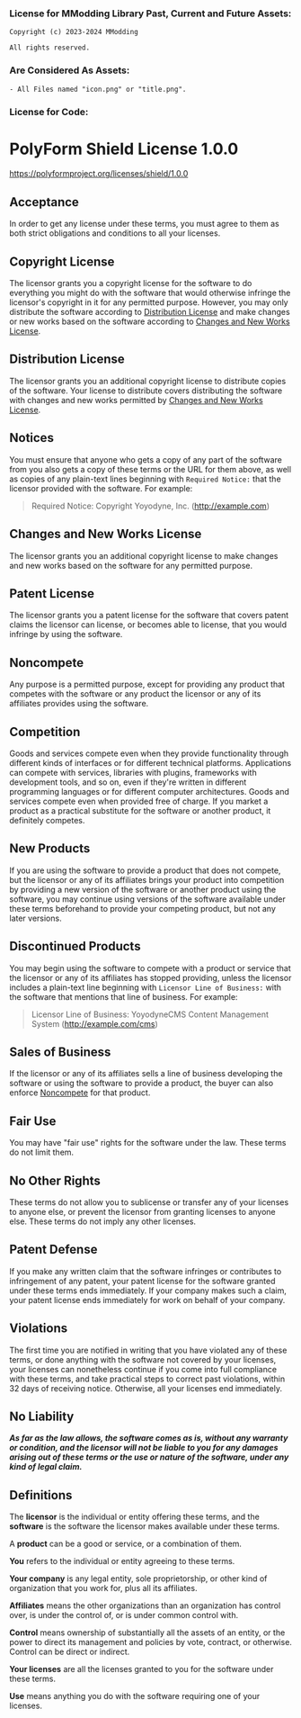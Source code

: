 ### License for MModding Library Past, Current and Future Assets:

```
Copyright (c) 2023-2024 MModding

All rights reserved.
```

### Are Considered As Assets:
```
- All Files named "icon.png" or "title.png".
```

### License for Code:

# PolyForm Shield License 1.0.0

<https://polyformproject.org/licenses/shield/1.0.0>

## Acceptance

In order to get any license under these terms, you must agree
to them as both strict obligations and conditions to all
your licenses.

## Copyright License

The licensor grants you a copyright license for the
software to do everything you might do with the software
that would otherwise infringe the licensor's copyright
in it for any permitted purpose.  However, you may
only distribute the software according to [Distribution
License](#distribution-license) and make changes or new works
based on the software according to [Changes and New Works
License](#changes-and-new-works-license).

## Distribution License

The licensor grants you an additional copyright license
to distribute copies of the software.  Your license
to distribute covers distributing the software with
changes and new works permitted by [Changes and New Works
License](#changes-and-new-works-license).

## Notices

You must ensure that anyone who gets a copy of any part of
the software from you also gets a copy of these terms or the
URL for them above, as well as copies of any plain-text lines
beginning with `Required Notice:` that the licensor provided
with the software.  For example:

> Required Notice: Copyright Yoyodyne, Inc. (http://example.com)

## Changes and New Works License

The licensor grants you an additional copyright license to
make changes and new works based on the software for any
permitted purpose.

## Patent License

The licensor grants you a patent license for the software that
covers patent claims the licensor can license, or becomes able
to license, that you would infringe by using the software.

## Noncompete

Any purpose is a permitted purpose, except for providing any
product that competes with the software or any product the
licensor or any of its affiliates provides using the software.

## Competition

Goods and services compete even when they provide functionality
through different kinds of interfaces or for different technical
platforms.  Applications can compete with services, libraries
with plugins, frameworks with development tools, and so on,
even if they're written in different programming languages
or for different computer architectures.  Goods and services
compete even when provided free of charge.  If you market a
product as a practical substitute for the software or another
product, it definitely competes.

## New Products

If you are using the software to provide a product that does
not compete, but the licensor or any of its affiliates brings
your product into competition by providing a new version of
the software or another product using the software, you may
continue using versions of the software available under these
terms beforehand to provide your competing product, but not
any later versions.

## Discontinued Products

You may begin using the software to compete with a product
or service that the licensor or any of its affiliates has
stopped providing, unless the licensor includes a plain-text
line beginning with `Licensor Line of Business:` with the
software that mentions that line of business.  For example:

> Licensor Line of Business: YoyodyneCMS Content Management
System (http://example.com/cms)

## Sales of Business

If the licensor or any of its affiliates sells a line of
business developing the software or using the software
to provide a product, the buyer can also enforce
[Noncompete](#noncompete) for that product.

## Fair Use

You may have "fair use" rights for the software under the
law. These terms do not limit them.

## No Other Rights

These terms do not allow you to sublicense or transfer any of
your licenses to anyone else, or prevent the licensor from
granting licenses to anyone else.  These terms do not imply
any other licenses.

## Patent Defense

If you make any written claim that the software infringes or
contributes to infringement of any patent, your patent license
for the software granted under these terms ends immediately. If
your company makes such a claim, your patent license ends
immediately for work on behalf of your company.

## Violations

The first time you are notified in writing that you have
violated any of these terms, or done anything with the software
not covered by your licenses, your licenses can nonetheless
continue if you come into full compliance with these terms,
and take practical steps to correct past violations, within
32 days of receiving notice.  Otherwise, all your licenses
end immediately.

## No Liability

***As far as the law allows, the software comes as is, without
any warranty or condition, and the licensor will not be liable
to you for any damages arising out of these terms or the use
or nature of the software, under any kind of legal claim.***

## Definitions

The **licensor** is the individual or entity offering these
terms, and the **software** is the software the licensor makes
available under these terms.

A **product** can be a good or service, or a combination
of them.

**You** refers to the individual or entity agreeing to these
terms.

**Your company** is any legal entity, sole proprietorship,
or other kind of organization that you work for, plus all
its affiliates.

**Affiliates** means the other organizations than an
organization has control over, is under the control of, or is
under common control with.

**Control** means ownership of substantially all the assets of
an entity, or the power to direct its management and policies
by vote, contract, or otherwise.  Control can be direct or
indirect.

**Your licenses** are all the licenses granted to you for the
software under these terms.

**Use** means anything you do with the software requiring one
of your licenses.
